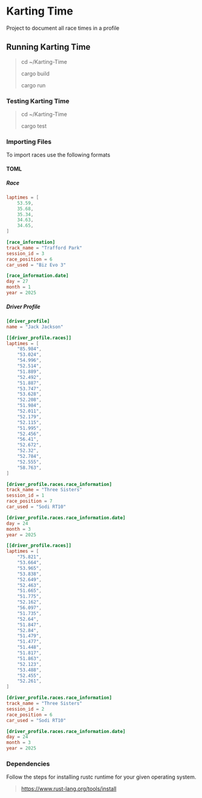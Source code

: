 # Karting Time

Project to document all race times in a profile

## Running Karting Time

> cd ~/Karting-Time
>
> cargo build
>
> cargo run

### Testing Karting Time

> cd ~/Karting-Time
>
> cargo test

### Importing Files

To import races use the following formats

#### TOML

##### Race

```toml
laptimes = [
    53.59,
    35.68,
    35.34,
    34.63,
    34.65,
]

[race_information]
track_name = "Trafford Park"
session_id = 3
race_position = 6
car_used = "Biz Evo 3"

[race_information.date]
day = 27
month = 1
year = 2025
```

##### Driver Profile

```toml
[driver_profile]
name = "Jack Jackson"

[[driver_profile.races]]
laptimes = [
    "85.984",
    "53.024",
    "54.996",
    "52.514",
    "51.889",
    "52.492",
    "51.887",
    "53.747",
    "53.628",
    "52.208",
    "51.984",
    "52.011",
    "52.179",
    "52.115",
    "51.995",
    "52.456",
    "56.41",
    "52.672",
    "52.32",
    "52.784",
    "52.555",
    "58.763",
]

[driver_profile.races.race_information]
track_name = "Three Sisters"
session_id = 1
race_position = 7
car_used = "Sodi RT10"

[driver_profile.races.race_information.date]
day = 24
month = 3
year = 2025

[[driver_profile.races]]
laptimes = [
    "75.821",
    "53.664",
    "53.965",
    "53.838",
    "52.649",
    "52.463",
    "51.665",
    "51.775",
    "52.162",
    "56.097",
    "51.735",
    "52.64",
    "51.847",
    "52.84",
    "51.479",
    "51.477",
    "51.448",
    "51.817",
    "51.863",
    "52.123",
    "53.488",
    "52.455",
    "52.261",
]

[driver_profile.races.race_information]
track_name = "Three Sisters"
session_id = 2
race_position = 6
car_used = "Sodi RT10"

[driver_profile.races.race_information.date]
day = 24
month = 3
year = 2025
```

### Dependencies

Follow the steps for installing rustc runtime for your given operating system.

> <https://www.rust-lang.org/tools/install>
